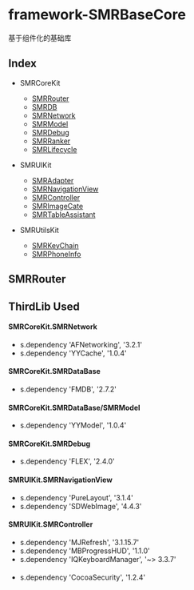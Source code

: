 # framework-SMRBaseCore
基于组件化的基础库


## Index
* SMRCoreKit
  * [SMRRouter](#wiki-SMRRouter)
  * [SMRDB](wiki-SMRDB)
  * [SMRNetwork](wiki-SMRNetwork)
  * [SMRModel](wiki-SMRModel)
  * [SMRDebug](wiki-SMRDebug)
  * [SMRRanker](wiki-SMRRanker)
  * [SMRLifecycle](wiki-SMRLifecycle)
  

* SMRUIKit
  * [SMRAdapter](wiki-SMRAdapter)
  * [SMRNavigationView](wiki-SMRNavigationView)
  * [SMRController](wiki-SMRController)
  * [SMRImageCate](wiki-SMRImageCate)
  * [SMRTableAssistant](wiki-SMRTableAssistant)
  

* SMRUtilsKit
  * [SMRKeyChain](wiki-SMRKeyChain)
  * [SMRPhoneInfo](wiki-SMRPhoneInfo)
  
  
## <a id="wiki-SMRRouter">SMRRouter</a>
  

## ThirdLib Used
#### SMRCoreKit.SMRNetwork
  * s.dependency 'AFNetworking', '3.2.1'
  * s.dependency 'YYCache', '1.0.4'
#### SMRCoreKit.SMRDataBase
  * s.dependency 'FMDB', '2.7.2'
#### SMRCoreKit.SMRDataBase/SMRModel
  * s.dependency 'YYModel', '1.0.4'
#### SMRCoreKit.SMRDebug
  * s.dependency 'FLEX', '2.4.0'
#### SMRUIKit.SMRNavigationView
  * s.dependency 'PureLayout', '3.1.4'
  * s.dependency 'SDWebImage', '4.4.3'
#### SMRUIKit.SMRController
  * s.dependency 'MJRefresh', '3.1.15.7'
  * s.dependency 'MBProgressHUD', '1.1.0'
  * s.dependency 'IQKeyboardManager', '~> 3.3.7'
####
  * s.dependency 'CocoaSecurity', '1.2.4'
